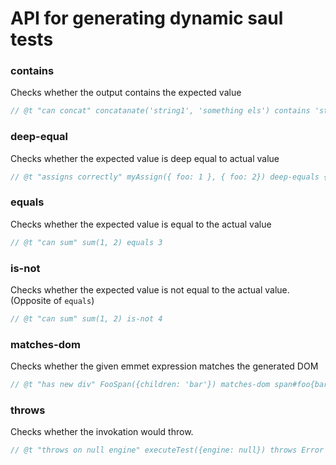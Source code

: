 # API for generating dynamic saul tests

### contains
Checks whether the output contains the expected value
```js
// @t "can concat" concatanate('string1', 'something els') contains 'string1'
```

### deep-equal
Checks whether the expected value is deep equal to actual value
```js
// @t "assigns correctly" myAssign({ foo: 1 }, { foo: 2}) deep-equals { foo: 2 }
```

### equals
Checks whether the expected value is equal to the actual value
```js
// @t "can sum" sum(1, 2) equals 3
```

### is-not
Checks whether the expected value is not equal to the actual value. (Opposite of `equals`)
```js
// @t "can sum" sum(1, 2) is-not 4
```

### matches-dom
Checks whether the given emmet expression matches the generated DOM
```js
// @t "has new div" FooSpan({children: 'bar'}) matches-dom span#foo{bar}
```

### throws
Checks whether the invokation would throw.
```js
// @t "throws on null engine" executeTest({engine: null}) throws Error
```